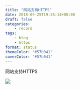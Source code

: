 ```yaml
---
title: "网站支持HTTPS"
date: 2018-09-25T19:36:14+08:00
draft: false
categories:
    - record
tags:
    - blog
    - https
format: status
themeColor: "#57b041"
coverColor: "#57b041"
---
```


网站支持HTTPS

![](https://static.acme.top/wp-content/uploads/2018/10/ssl-lab-a.png)